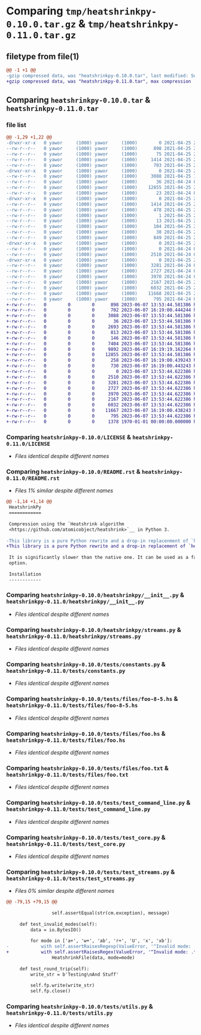 # Comparing `tmp/heatshrinkpy-0.10.0.tar.gz` & `tmp/heatshrinkpy-0.11.0.tar.gz`

## filetype from file(1)

```diff
@@ -1 +1 @@
-gzip compressed data, was "heatshrinkpy-0.10.0.tar", last modified: Sun Apr 25 20:40:49 2021, max compression
+gzip compressed data, was "heatshrinkpy-0.11.0.tar", max compression
```

## Comparing `heatshrinkpy-0.10.0.tar` & `heatshrinkpy-0.11.0.tar`

### file list

```diff
@@ -1,29 +1,22 @@
-drwxr-xr-x   0 yawor     (1000) yawor     (1000)        0 2021-04-25 20:40:49.561457 heatshrinkpy-0.10.0/
--rw-r--r--   0 yawor     (1000) yawor     (1000)      898 2021-04-25 20:07:59.000000 heatshrinkpy-0.10.0/LICENSE
--rw-r--r--   0 yawor     (1000) yawor     (1000)       75 2021-04-25 20:27:52.000000 heatshrinkpy-0.10.0/MANIFEST.in
--rw-r--r--   0 yawor     (1000) yawor     (1000)     1414 2021-04-25 20:40:49.561457 heatshrinkpy-0.10.0/PKG-INFO
--rw-r--r--   0 yawor     (1000) yawor     (1000)      703 2021-04-25 20:26:39.000000 heatshrinkpy-0.10.0/README.rst
-drwxr-xr-x   0 yawor     (1000) yawor     (1000)        0 2021-04-25 20:40:49.559457 heatshrinkpy-0.10.0/heatshrinkpy/
--rw-r--r--   0 yawor     (1000) yawor     (1000)     3088 2021-04-25 19:47:00.000000 heatshrinkpy-0.10.0/heatshrinkpy/__init__.py
--rw-r--r--   0 yawor     (1000) yawor     (1000)       36 2021-04-24 07:09:09.000000 heatshrinkpy-0.10.0/heatshrinkpy/__main__.py
--rw-r--r--   0 yawor     (1000) yawor     (1000)    12855 2021-04-25 20:18:01.000000 heatshrinkpy-0.10.0/heatshrinkpy/streams.py
--rw-r--r--   0 yawor     (1000) yawor     (1000)       23 2021-04-24 07:09:09.000000 heatshrinkpy-0.10.0/heatshrinkpy/version.py
-drwxr-xr-x   0 yawor     (1000) yawor     (1000)        0 2021-04-25 20:40:49.560457 heatshrinkpy-0.10.0/heatshrinkpy.egg-info/
--rw-r--r--   0 yawor     (1000) yawor     (1000)     1414 2021-04-25 20:40:49.000000 heatshrinkpy-0.10.0/heatshrinkpy.egg-info/PKG-INFO
--rw-r--r--   0 yawor     (1000) yawor     (1000)      478 2021-04-25 20:40:49.000000 heatshrinkpy-0.10.0/heatshrinkpy.egg-info/SOURCES.txt
--rw-r--r--   0 yawor     (1000) yawor     (1000)        1 2021-04-25 20:40:49.000000 heatshrinkpy-0.10.0/heatshrinkpy.egg-info/dependency_links.txt
--rw-r--r--   0 yawor     (1000) yawor     (1000)       13 2021-04-25 20:40:49.000000 heatshrinkpy-0.10.0/heatshrinkpy.egg-info/top_level.txt
--rw-r--r--   0 yawor     (1000) yawor     (1000)      104 2021-04-25 20:39:37.000000 heatshrinkpy-0.10.0/pyproject.toml
--rw-r--r--   0 yawor     (1000) yawor     (1000)       38 2021-04-25 20:40:49.561457 heatshrinkpy-0.10.0/setup.cfg
--rw-r--r--   0 yawor     (1000) yawor     (1000)      849 2021-04-25 20:14:39.000000 heatshrinkpy-0.10.0/setup.py
-drwxr-xr-x   0 yawor     (1000) yawor     (1000)        0 2021-04-25 20:40:49.560457 heatshrinkpy-0.10.0/tests/
--rw-r--r--   0 yawor     (1000) yawor     (1000)        0 2021-04-24 07:09:09.000000 heatshrinkpy-0.10.0/tests/__init__.py
--rw-r--r--   0 yawor     (1000) yawor     (1000)     2510 2021-04-24 07:09:09.000000 heatshrinkpy-0.10.0/tests/constants.py
-drwxr-xr-x   0 yawor     (1000) yawor     (1000)        0 2021-04-25 20:40:49.560457 heatshrinkpy-0.10.0/tests/files/
--rw-r--r--   0 yawor     (1000) yawor     (1000)     3281 2021-04-24 07:09:09.000000 heatshrinkpy-0.10.0/tests/files/foo-8-5.hs
--rw-r--r--   0 yawor     (1000) yawor     (1000)     2727 2021-04-24 07:09:09.000000 heatshrinkpy-0.10.0/tests/files/foo.hs
--rw-r--r--   0 yawor     (1000) yawor     (1000)     3970 2021-04-24 07:09:09.000000 heatshrinkpy-0.10.0/tests/files/foo.txt
--rw-r--r--   0 yawor     (1000) yawor     (1000)     2167 2021-04-25 20:17:14.000000 heatshrinkpy-0.10.0/tests/test_command_line.py
--rw-r--r--   0 yawor     (1000) yawor     (1000)     6032 2021-04-25 20:17:29.000000 heatshrinkpy-0.10.0/tests/test_core.py
--rw-r--r--   0 yawor     (1000) yawor     (1000)    11668 2021-04-25 20:17:47.000000 heatshrinkpy-0.10.0/tests/test_streams.py
--rw-r--r--   0 yawor     (1000) yawor     (1000)      795 2021-04-24 07:09:09.000000 heatshrinkpy-0.10.0/tests/utils.py
+-rw-r--r--   0        0        0      898 2023-06-07 13:53:44.581386 heatshrinkpy-0.11.0/LICENSE
+-rw-r--r--   0        0        0      702 2023-06-07 16:19:00.444244 heatshrinkpy-0.11.0/README.rst
+-rw-r--r--   0        0        0     3088 2023-06-07 13:53:44.581386 heatshrinkpy-0.11.0/heatshrinkpy/__init__.py
+-rw-r--r--   0        0        0       36 2023-06-07 13:53:44.581386 heatshrinkpy-0.11.0/heatshrinkpy/__main__.py
+-rw-r--r--   0        0        0     2693 2023-06-07 13:53:44.581386 heatshrinkpy-0.11.0/heatshrinkpy/core/__init__.py
+-rw-r--r--   0        0        0      813 2023-06-07 13:53:44.581386 heatshrinkpy-0.11.0/heatshrinkpy/core/common.py
+-rw-r--r--   0        0        0      146 2023-06-07 13:53:44.581386 heatshrinkpy-0.11.0/heatshrinkpy/core/consts.py
+-rw-r--r--   0        0        0     7404 2023-06-07 13:53:44.581386 heatshrinkpy-0.11.0/heatshrinkpy/core/decoder.py
+-rw-r--r--   0        0        0     9892 2023-06-07 16:19:19.162264 heatshrinkpy-0.11.0/heatshrinkpy/core/encoder.py
+-rw-r--r--   0        0        0    12855 2023-06-07 13:53:44.581386 heatshrinkpy-0.11.0/heatshrinkpy/streams.py
+-rw-r--r--   0        0        0      258 2023-06-07 16:19:00.439243 heatshrinkpy-0.11.0/heatshrinkpy/version.py
+-rw-r--r--   0        0        0      730 2023-06-07 16:19:00.443243 heatshrinkpy-0.11.0/pyproject.toml
+-rw-r--r--   0        0        0        0 2023-06-07 13:53:44.622386 heatshrinkpy-0.11.0/tests/__init__.py
+-rw-r--r--   0        0        0     2510 2023-06-07 13:53:44.622386 heatshrinkpy-0.11.0/tests/constants.py
+-rw-r--r--   0        0        0     3281 2023-06-07 13:53:44.622386 heatshrinkpy-0.11.0/tests/files/foo-8-5.hs
+-rw-r--r--   0        0        0     2727 2023-06-07 13:53:44.622386 heatshrinkpy-0.11.0/tests/files/foo.hs
+-rw-r--r--   0        0        0     3970 2023-06-07 13:53:44.622386 heatshrinkpy-0.11.0/tests/files/foo.txt
+-rw-r--r--   0        0        0     2167 2023-06-07 13:53:44.622386 heatshrinkpy-0.11.0/tests/test_command_line.py
+-rw-r--r--   0        0        0     6032 2023-06-07 13:53:44.622386 heatshrinkpy-0.11.0/tests/test_core.py
+-rw-r--r--   0        0        0    11667 2023-06-07 16:19:00.438243 heatshrinkpy-0.11.0/tests/test_streams.py
+-rw-r--r--   0        0        0      795 2023-06-07 13:53:44.622386 heatshrinkpy-0.11.0/tests/utils.py
+-rw-r--r--   0        0        0     1378 1970-01-01 00:00:00.000000 heatshrinkpy-0.11.0/PKG-INFO
```

### Comparing `heatshrinkpy-0.10.0/LICENSE` & `heatshrinkpy-0.11.0/LICENSE`

 * *Files identical despite different names*

### Comparing `heatshrinkpy-0.10.0/README.rst` & `heatshrinkpy-0.11.0/README.rst`

 * *Files 1% similar despite different names*

```diff
@@ -1,14 +1,14 @@
 HeatshrinkPy
 ============
 
 Compression using the `Heatshrink algorithm
 <https://github.com/atomicobject/heatshrink>`__ in Python 3.
 
-This library is a pure Python rewrite and a drop-in replacenment of `heatshrink2 <https://github.com/eerimoq/pyheatshrink>`__ library.
+This library is a pure Python rewrite and a drop-in replacement of `heatshrink2 <https://github.com/eerimoq/pyheatshrink>`__ library.
 
 It is significantly slower than the native one. It can be used as a fallback if building a native extension is not an
 option.
 
 Installation
 ------------
```

### Comparing `heatshrinkpy-0.10.0/heatshrinkpy/__init__.py` & `heatshrinkpy-0.11.0/heatshrinkpy/__init__.py`

 * *Files identical despite different names*

### Comparing `heatshrinkpy-0.10.0/heatshrinkpy/streams.py` & `heatshrinkpy-0.11.0/heatshrinkpy/streams.py`

 * *Files identical despite different names*

### Comparing `heatshrinkpy-0.10.0/tests/constants.py` & `heatshrinkpy-0.11.0/tests/constants.py`

 * *Files identical despite different names*

### Comparing `heatshrinkpy-0.10.0/tests/files/foo-8-5.hs` & `heatshrinkpy-0.11.0/tests/files/foo-8-5.hs`

 * *Files identical despite different names*

### Comparing `heatshrinkpy-0.10.0/tests/files/foo.hs` & `heatshrinkpy-0.11.0/tests/files/foo.hs`

 * *Files identical despite different names*

### Comparing `heatshrinkpy-0.10.0/tests/files/foo.txt` & `heatshrinkpy-0.11.0/tests/files/foo.txt`

 * *Files identical despite different names*

### Comparing `heatshrinkpy-0.10.0/tests/test_command_line.py` & `heatshrinkpy-0.11.0/tests/test_command_line.py`

 * *Files identical despite different names*

### Comparing `heatshrinkpy-0.10.0/tests/test_core.py` & `heatshrinkpy-0.11.0/tests/test_core.py`

 * *Files identical despite different names*

### Comparing `heatshrinkpy-0.10.0/tests/test_streams.py` & `heatshrinkpy-0.11.0/tests/test_streams.py`

 * *Files 0% similar despite different names*

```diff
@@ -79,15 +79,15 @@
 
                 self.assertEqual(str(cm.exception), message)
 
     def test_invalid_modes(self):
         data = io.BytesIO()
 
         for mode in ['a+', 'w+', 'ab', 'r+', 'U', 'x', 'xb']:
-            with self.assertRaisesRegexp(ValueError, '^Invalid mode: .*$'):
+            with self.assertRaisesRegex(ValueError, '^Invalid mode: .*$'):
                 HeatshrinkFile(data, mode=mode)
 
     def test_round_trip(self):
         write_str = b'Testing\nAnd Stuff'
 
         self.fp.write(write_str)
         self.fp.close()
```

### Comparing `heatshrinkpy-0.10.0/tests/utils.py` & `heatshrinkpy-0.11.0/tests/utils.py`

 * *Files identical despite different names*


